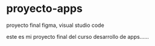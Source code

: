 # proyecto-apps
proyecto final figma, visual studio code 

este es mi proyecto final  del curso desarrollo de apps......
